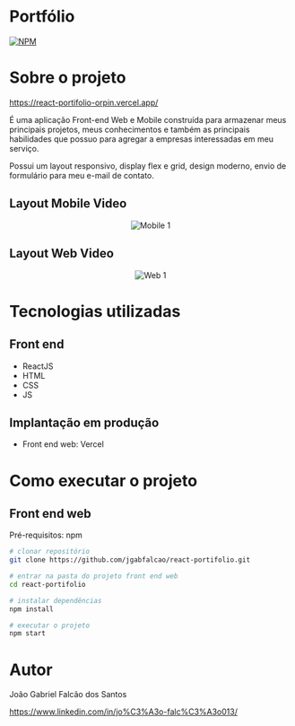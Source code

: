 # Portfólio
[![NPM](https://img.shields.io/npm/l/react)](https://github.com/jgabfalcao/react-portifolio/blob/main/LICENSE) 

# Sobre o projeto

https://react-portifolio-orpin.vercel.app/

É uma aplicação Front-end Web e Mobile construída para armazenar meus principais projetos, meus conhecimentos e também as principais habilidades que possuo para agregar a empresas interessadas em meu serviço.

Possui um layout responsivo, display flex e grid, design moderno, envio de formulário para meu e-mail de contato.

## Layout Mobile Video 

<div align="center">

![Mobile 1](https://github.com/jgabfalcao/react-portifolio/blob/main/src/assets/mobile.gif) 

</div>

## Layout Web Video

<div align="center">

![Web 1](https://github.com/jgabfalcao/react-portifolio/blob/main/src/assets/desktop.gif)

</div>

# Tecnologias utilizadas
## Front end
- ReactJS
- HTML
- CSS
- JS 

## Implantação em produção
- Front end web: Vercel

# Como executar o projeto

## Front end web
Pré-requisitos: npm

```bash
# clonar repositório
git clone https://github.com/jgabfalcao/react-portifolio.git

# entrar na pasta do projeto front end web
cd react-portifolio

# instalar dependências
npm install

# executar o projeto
npm start
```

# Autor

João Gabriel Falcão dos Santos

https://www.linkedin.com/in/jo%C3%A3o-falc%C3%A3o013/

